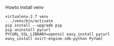 Howto install venv

    virtualenv-2.7 venv
    . ./venv/bin/activate
    pip install --upgrade pip
    pip uninstall pycurl
    PYCURL_SSL_LIBRARY=openssl easy_install pycurl
    easy_install ovirt-engine-sdk-python PyYaml

